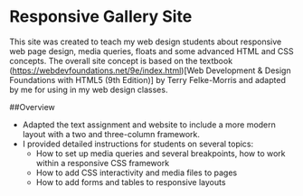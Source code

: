 # Responsive Gallery Site

This site was created to teach my web design students about responsive web page design, media queries, floats and some advanced HTML and CSS concepts. The overall site concept is based on the textbook (https://webdevfoundations.net/9e/index.html)[Web Development & Design Foundations with HTML5 (9th Edition)] by Terry Felke-Morris and adapted by me for using in my web design classes. 

##Overview
- Adapted the text assignment and website to include a more modern layout with a two and three-column framework.
- I provided detailed instructions for students on several topics:
  - How to set up media queries and several breakpoints, how to work within a responsive CSS framework
  - How to add CSS interactivity and media files to pages
  - How to add forms and tables to responsive layouts 
